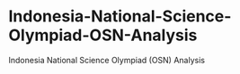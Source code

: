 # Indonesia-National-Science-Olympiad-OSN-Analysis
Indonesia National Science Olympiad (OSN) Analysis
